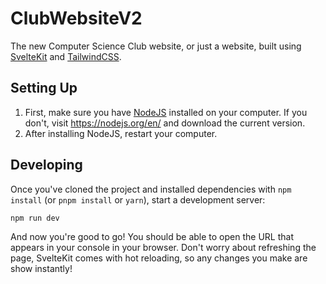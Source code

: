 # ClubWebsiteV2

The new Computer Science Club website, or just a website, built using [SvelteKit](https://kit.svelte.dev/) and [TailwindCSS](https://tailwindcss.com/).

## Setting Up

1. First, make sure you have [NodeJS](https://nodejs.org/en/) installed on your computer. If you don't, visit
   https://nodejs.org/en/ and download the current version.
2. After installing NodeJS, restart your computer.

## Developing

Once you've cloned the project and installed dependencies with `npm install` (or `pnpm install` or `yarn`), start a development server:

```bash
npm run dev
```

And now you're good to go! You should be able to open the URL that appears in your console in your browser.
Don't worry about refreshing the page, SvelteKit comes with hot reloading, so any changes you make are
show instantly!


